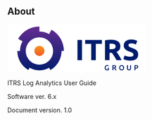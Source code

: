 About
------

![](/media/media/image1.png)

ITRS Log Analytics User Guide

Software ver. 6.x

Document version. 1.0
